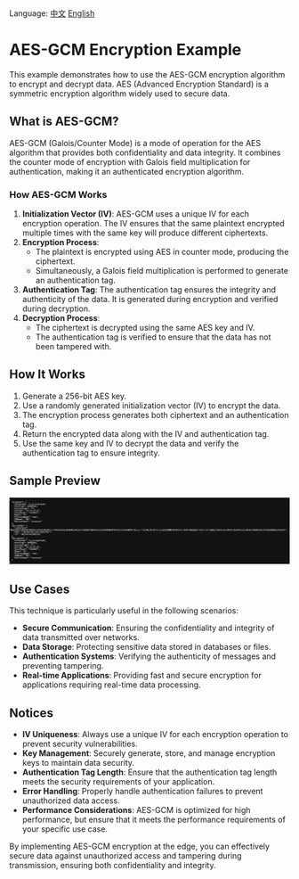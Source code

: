 <div align="left">
  Language:
  <a title="中文" href="README.zh-CN.md">中文</a>
  <a title="English" href="README.md">English</a>
</div>

# AES-GCM Encryption Example

This example demonstrates how to use the AES-GCM encryption algorithm to encrypt and decrypt data. AES (Advanced Encryption Standard) is a symmetric encryption algorithm widely used to secure data.

## What is AES-GCM?

AES-GCM (Galois/Counter Mode) is a mode of operation for the AES algorithm that provides both confidentiality and data integrity. It combines the counter mode of encryption with Galois field multiplication for authentication, making it an authenticated encryption algorithm.

### How AES-GCM Works

1. **Initialization Vector (IV)**: AES-GCM uses a unique IV for each encryption operation. The IV ensures that the same plaintext encrypted multiple times with the same key will produce different ciphertexts.
2. **Encryption Process**:
   - The plaintext is encrypted using AES in counter mode, producing the ciphertext.
   - Simultaneously, a Galois field multiplication is performed to generate an authentication tag.
3. **Authentication Tag**: The authentication tag ensures the integrity and authenticity of the data. It is generated during encryption and verified during decryption.
4. **Decryption Process**:
   - The ciphertext is decrypted using the same AES key and IV.
   - The authentication tag is verified to ensure that the data has not been tampered with.

## How It Works

1. Generate a 256-bit AES key.
2. Use a randomly generated initialization vector (IV) to encrypt the data.
3. The encryption process generates both ciphertext and an authentication tag.
4. Return the encrypted data along with the IV and authentication tag.
5. Use the same key and IV to decrypt the data and verify the authentication tag to ensure integrity.

## Sample Preview

![AES-GCM Example Preview](../../assets/images/aes-gcm-preview.avif)

## Use Cases

This technique is particularly useful in the following scenarios:

- **Secure Communication**: Ensuring the confidentiality and integrity of data transmitted over networks.
- **Data Storage**: Protecting sensitive data stored in databases or files.
- **Authentication Systems**: Verifying the authenticity of messages and preventing tampering.
- **Real-time Applications**: Providing fast and secure encryption for applications requiring real-time data processing.

## Notices

- **IV Uniqueness**: Always use a unique IV for each encryption operation to prevent security vulnerabilities.
- **Key Management**: Securely generate, store, and manage encryption keys to maintain data security.
- **Authentication Tag Length**: Ensure that the authentication tag length meets the security requirements of your application.
- **Error Handling**: Properly handle authentication failures to prevent unauthorized data access.
- **Performance Considerations**: AES-GCM is optimized for high performance, but ensure that it meets the performance requirements of your specific use case.

By implementing AES-GCM encryption at the edge, you can effectively secure data against unauthorized access and tampering during transmission, ensuring both confidentiality and integrity.